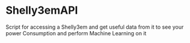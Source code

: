 # Shelly3emAPI
Script for accessing a Shelly3em and get useful data from it to see your power Consumption and perform Machine Learning on it
